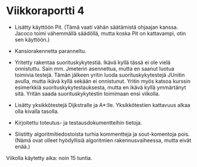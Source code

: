 # Viikkoraportti 4

* Lisätty käyttöön Pit. (Tämä vaati vähän säätämistä ohjaajan kanssa. Jacoco toimi vähemmällä säädöllä, mutta koska Pit on kattavampi, otin sen käyttöön.)

* Kansiorakennetta paranneltu.

* Yritetty rakentaa suorituskykytestiä. Ikävä kyllä tässä ei ole vielä onnistuttu. Sain mm. Jmeterin asennettua, mutta en saanut luotua toimivia testejä. Tämän jälkeen yritin luoda suorituskykytestejä JUnitin avulla, mutta ikävä kyllä sekään ei onnistunut. Yritin myös katsoa kurssin esimerkkiä suorituskykytestauksesta, mutta en ikävä kyllä ymmärtänyt sitä. Yritän saada suorituskykytestin toimimaan ensi viikolla.

* Lisätty yksikkötestejä Dijkstralle ja A*:lle. Yksikkötestien kattavuus alkaa olla kivalla tasolla.

* Kirjoitettu toteutus- ja testausdokumentteihin tietoja.

* Siistitty algoritmitiedostoista turhia kommentteja ja sout-komentoja pois. (Nämä ovat olleet hyödyllisiä algoritmien rakennusvaiheessa, mutta eivät enää.)

Viikolla käytetty aika: noin 15 tuntia.